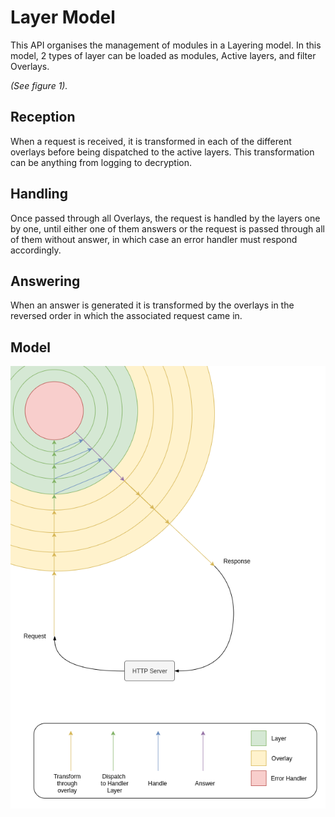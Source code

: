 # Layer Model

This API organises the management of modules in a Layering model. In this model, 2 types of layer can be loaded as modules, Active layers, and filter Overlays.

_(See figure 1)._

## Reception

When a request is received, it is transformed in each of the different overlays before being dispatched to the active layers. This transformation can be anything from logging to decryption.

## Handling

Once passed through all Overlays, the request is handled by the layers one by one, until either one of them answers or the request is passed through all of them without answer, in which case an error handler must respond accordingly.

## Answering

When an answer is generated it is transformed by the overlays in the reversed order in which the associated request came in.

## Model

![layer_model_schematic](ZIA_Model.png "Figure 1")
